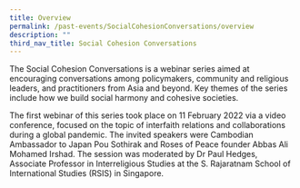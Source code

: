 ```yaml
---
title: Overview
permalink: /past-events/SocialCohesionConversations/overview
description: ""
third_nav_title: Social Cohesion Conversations
---
```

The Social Cohesion Conversations is a webinar series aimed at encouraging conversations among policymakers, community and religious leaders, and practitioners from Asia and beyond. Key themes of the series include how we build social harmony and cohesive societies.

The first webinar of this series took place on 11 February 2022 via a video conference, focused on the topic of interfaith relations and collaborations during a global pandemic. The invited speakers were Cambodian Ambassador to Japan Pou Sothirak and Roses of Peace founder Abbas Ali Mohamed Irshad. The session was moderated by Dr Paul Hedges, Associate Professor in Interreligious Studies at the S. Rajaratnam School of International Studies (RSIS) in Singapore.